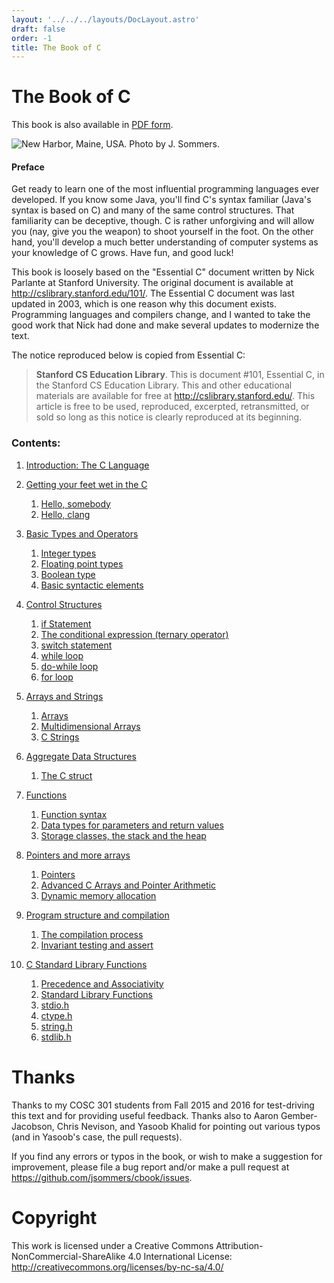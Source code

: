 ```yaml
---
layout: '../../../layouts/DocLayout.astro'
draft: false
order: -1
title: The Book of C
---
```

# The Book of C

This book is also available in [PDF form](cbook.pdf).

![New Harbor, Maine, USA. Photo by J. Sommers.](figures/seaimg.jpg)

<div class="todolist">

</div>

<h4>Preface</h4>

Get ready to learn one of the most influential programming languages
ever developed. If you know some Java, you'll find C's syntax familiar
(Java's syntax is based on C) and many of the same control structures.
That familiarity can be deceptive, though. C is rather unforgiving and
will allow you (nay, give you the weapon) to shoot yourself in the foot.
On the other hand, you'll develop a much better understanding of
computer systems as your knowledge of C grows. Have fun, and good luck\!

This book is loosely based on the "Essential C" document written by Nick
Parlante at Stanford University. The original document is available at
<http://cslibrary.stanford.edu/101/>. The Essential C document was last
updated in 2003, which is one reason why this document exists.
Programming languages and compilers change, and I wanted to take the
good work that Nick had done and make several updates to modernize the
text.

The notice reproduced below is copied from Essential C:

> **Stanford CS Education Library**. This is document \#101, Essential
> C, in the Stanford CS Education Library. This and other educational
> materials are available for free at <http://cslibrary.stanford.edu/>.
> This article is free to be used, reproduced, excerpted, retransmitted,
> or sold so long as this notice is clearly reproduced at its beginning.

<h3>Contents:</h3>

1. [Introduction: The C Language](book-of-c/intro)

2. [Getting your feet wet in the C](book-of-c/tutorial)
    1. [Hello, somebody](book-of-c/tutorial#hello-somebody)
    2. [Hello, clang](book-of-c/tutorial#hello-clang)
3. [Basic Types and Operators](book-of-c/basictypes)
    1. [Integer types](book-of-c/basictypes#integer-types)
    2. [Floating point types](book-of-c/basictypes#floating-point-types)
    3. [Boolean type](book-of-c/basictypes#boolean-type)
    4. [Basic syntactic elements](book-of-c/basictypes#basic-syntactic-elements)
4. [Control Structures](book-of-c/control)
    1. [if Statement](book-of-c/control#if-statement)
    2. [The conditional expression (ternary operator)](book-of-c/control#the-conditional-expression-ternary-operator)
    3. [switch statement](book-of-c/control#switch-statement)
    4. [while loop](book-of-c/control#while-loop)
    5. [do-while loop](book-of-c/control#do-while-loop)
    6. [for loop](book-of-c/controll#for-loop)
5. [Arrays and Strings](book-of-c/arraysstrings)
    1. [Arrays](book-of-c/arraysstrings#arrays)
    2. [Multidimensional Arrays](book-of-c/arraysstrings#multidimensional-arrays)
    3. [C Strings](book-of-c/arraysstrings#c-strings)
6. [Aggregate Data Structures](boo-of-c/structs)
    1. [The C struct](book-of-c/structs#the-c-struct)
7. [Functions](book-of-c3/functions)
    1. [Function syntax](book-of-c/functions#function-syntax)
    2. [Data types for parameters and return values](book-of-c/functions#data-types-for-parameters-and-return-values)
    3. [Storage classes, the stack and the heap](book-of-c/functions#storage-classes-the-stack-and-the-heap)
8. [Pointers and more arrays](book-of-c/pointersarrays)
    1. [Pointers](book-of-c/pointersarrays#pointers)
    2. [Advanced C Arrays and Pointer Arithmetic](book-of-c/pointersarrays#advanced-c-arrays-and-pointer-arithmetic)
    3. [Dynamic memory allocation](book-of-c/pointersarrays#dynamic-memory-allocation)
9. [Program structure and compilation](book-of-c/programstructure)
    1. [The compilation process](book-of-c/programstructure#the-compilation-process)
    2. [Invariant testing and assert](book-of-c/programstructure#invariant-testings-and-assert)
10. [C Standard Library Functions](book-of-c/stdlib)
    1. [Precedence and Associativity](book-of-c/stdlib#precedence-and-associativity)
    2. [Standard Library Functions](book-of-c/stdlib#standard-library-functions)
    3. [stdio.h](book-of-c/stdlib#stdioh)
    4. [ctype.h](book-of-c/stdlib#ctypeh)
    5. [string.h](book-of-c/stdlib#stringh)
    6. [stdlib.h](book-of-c/stdlib#stdlibh)


</div>

# Thanks

Thanks to my COSC 301 students from Fall 2015 and 2016 for test-driving
this text and for providing useful feedback. Thanks also to Aaron
Gember-Jacobson, Chris Nevison, and Yasoob Khalid for pointing out
various typos (and in Yasoob's case, the pull requests).

If you find any errors or typos in the book, or wish to make a
suggestion for improvement, please file a bug report and/or make a pull
request at <https://github.com/jsommers/cbook/issues>.

# Copyright

This work is licensed under a Creative Commons
Attribution-NonCommercial-ShareAlike 4.0 International License:
<http://creativecommons.org/licenses/by-nc-sa/4.0/>
